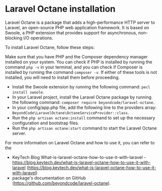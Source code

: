 # Laravel Octane installation

Laravel Octane is a package that adds a high-performance HTTP server to Laravel, an open-source PHP web application framework. It is based on Swoole, a PHP extension that provides support for asynchronous, non-blocking I/O operations.

To install Laravel Octane, follow these steps:

Make sure that you have PHP and the Composer dependency manager installed on your system. You can check if PHP is installed by running the command `php -v` in your terminal, and you can check if Composer is installed by running the command `composer -v`. If either of these tools is not installed, you will need to install them before proceeding.

- Install the Swoole extension by running the following command: `pecl install swoole`.
- In your Laravel project, install the Laravel Octane package by running the following command: `composer require beyondcode/laravel-octane`.
- In your config/app.php file, add the following line to the providers array: `BeyondCode\LaravelOctane\OctaneServiceProvider::class`.
- Run the `php artisan octane:install` command to set up the necessary configuration and bootstrap files.
- Run the `php artisan octane:start` command to start the Laravel Octane server.


For more information on Laravel Octane and how to use it, 
you can refer to the 

- KeyTech Blog What-is-laravel-octane-how-to-use-it-with-laravel - https://blog.keytech.dev/what-is-laravel-octane-how-to-use-it-with-laravel (https://blog.keytech.dev/what-is-laravel-octane-how-to-use-it-with-laravel)
- package's documentation on GitHub (https://github.com/beyondcode/laravel-octane).
